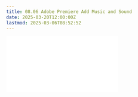 ```yaml
---
title: 08.06 Adobe Premiere Add Music and Sound
date: 2025-03-20T12:00:00Z
lastmod: 2025-03-06T08:52:52
---
```


![Link to included file content](../../../../video/adobe-premiere-pro/adobe-premiere-add-music-and-sound.md)
